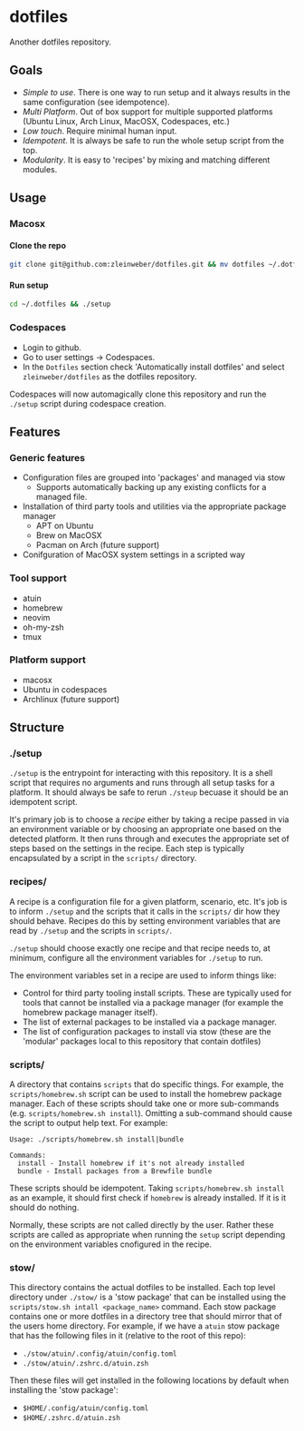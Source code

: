 # dotfiles

Another dotfiles repository.

## Goals

- *Simple to use*. There is one way to run setup and it always results in the same configuration (see idempotence).
- *Multi Platform*. Out of box support for multiple supported platforms (Ubuntu Linux, Arch Linux, MacOSX, Codespaces, etc.)
- *Low touch*. Require minimal human input.
- *Idempotent*. It is always be safe to run the whole setup script from the top.
- *Modularity*. It is easy to 'recipes' by mixing and matching different modules.

## Usage

### Macosx

#### Clone the repo

```sh
git clone git@github.com:zleinweber/dotfiles.git && mv dotfiles ~/.dotfiles
```

#### Run setup

```sh
cd ~/.dotfiles && ./setup
```

### Codespaces

- Login to github.
- Go to user settings -> Codespaces.
- In the `Dotfiles` section check 'Automatically install dotfiles' and select `zleinweber/dotfiles` as the dotfiles repository.

Codespaces will now automagically clone this repository and run the `./setup` script during codespace creation.

## Features

### Generic features

- Configuration files are grouped into 'packages' and managed via stow
  - Supports automatically backing up any existing conflicts for a managed file.
- Installation of third party tools and utilities via the appropriate package manager
  - APT on Ubuntu
  - Brew on MacOSX
  - Pacman on Arch (future support)
- Conifguration of MacOSX system settings in a scripted way

### Tool support

- atuin
- homebrew
- neovim
- oh-my-zsh
- tmux

### Platform support

- macosx
- Ubuntu in codespaces
- Archlinux (future support)

## Structure

### ./setup

`./setup` is the entrypoint for interacting with this repository. It is a shell script that requires no arguments and runs through all setup tasks for a platform. It should always be safe to rerun `./steup` becuase it should be an idempotent script.

It's primary job is to choose a *recipe* either by taking a recipe passed in via an environment variable or by choosing an appropriate one based on the detected platform. It then runs through and executes the appropriate set of steps based on the settings in the recipe. Each step is typically encapsulated by a script in the `scripts/` directory.

### recipes/

A recipe is a configuration file for a given platform, scenario, etc. It's job is to inform `./setup` and the scripts that it calls in the `scripts/` dir how they should behave. Recipes do this by setting environment variables that are read by `./setup` and the scripts in `scripts/`.

`./setup` should choose exactly one recipe and that recipe needs to, at minimum, configure all the environment variables for `./setup` to run.

The environment variables set in a recipe are used to inform things like:

- Control for third party tooling install scripts. These are typically used for tools that cannot be installed via a package manager (for example the homebrew package manager itself).
- The list of external packages to be installed via a package manager.
- The list of configuration packages to install via stow (these are the 'modular' packages local to this repository that contain dotfiles)

### scripts/

A directory that contains `scripts` that do specific things. For example, the `scripts/homebrew.sh` script can be used to install the homebrew package manager. Each of these scripts should take one or more sub-commands (e.g. `scripts/homebrew.sh install`). Omitting a sub-command should cause the script to output help text. For example:

```text
Usage: ./scripts/homebrew.sh install|bundle

Commands:
  install - Install homebrew if it's not already installed
  bundle - Install packages from a Brewfile bundle
```

These scripts should be idempotent. Taking `scripts/homebrew.sh install` as an example, it should first check if `homebrew` is already installed. If it is it should do nothing.

Normally, these scripts are not called directly by the user. Rather these scripts are called as appropriate when running the `setup` script depending on the environment variables cnofigured in the recipe.

### stow/

This directory contains the actual dotfiles to be installed. Each top level directory under `./stow/` is a 'stow package' that can be installed using the `scripts/stow.sh intall <package_name>` command. Each stow package contains one or more dotfiles in a directory tree that should mirror that of the users home directory. For example, if we have a `atuin` stow package that has the following files in it (relative to the root of this repo):

- `./stow/atuin/.config/atuin/config.toml`
- `./stow/atuin/.zshrc.d/atuin.zsh`

Then these files will get installed in the following locations by default when installing the 'stow package':

- `$HOME/.config/atuin/config.toml`
- `$HOME/.zshrc.d/atuin.zsh`
